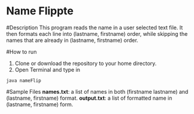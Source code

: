 # Name Flippte

#Description
This program reads the name in a user selected text file.
It then formats each line into (lastname, firstname) order, while skipping the names that are already in (lastname, firstname) order.

#How to run 
1. Clone or download the repository to your home directory.
2. Open Terminal and type in
```
java nameFlip
```

#Sample Files
**names.txt**: a list of names in both (firstname lastname) and (lastname, firstname) format.
**output.txt**: a list of formatted name in (lastname, firstname) form.
